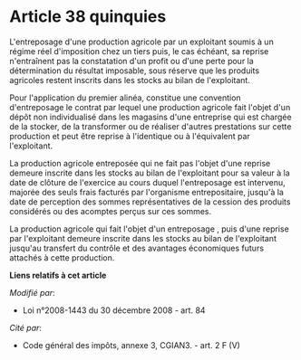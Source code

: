 # Article 38 quinquies

L'entreposage d'une production agricole par un exploitant soumis à un régime réel d'imposition chez un tiers puis, le cas
échéant, sa reprise n'entraînent pas la constatation d'un profit ou d'une perte pour la détermination du résultat imposable,
sous réserve que les produits agricoles restent inscrits dans les stocks au bilan de l'exploitant.

Pour l'application du premier alinéa, constitue une convention d'entreposage le contrat par lequel une production agricole
fait l'objet d'un dépôt non individualisé dans les magasins d'une entreprise qui est chargée de la stocker, de la transformer
ou de réaliser d'autres prestations sur cette production et peut être reprise à l'identique ou à l'équivalent par
l'exploitant.

La  production agricole entreposée qui ne fait pas l'objet d'une reprise demeure  inscrite dans les stocks au bilan de
l'exploitant pour sa valeur à la date de  clôture de l'exercice au cours duquel l'entreposage est intervenu, majorée des
seuls frais facturés par l'organisme entrepositaire, jusqu'à la date de  perception des sommes représentatives de la cession
des produits considérés ou  des acomptes perçus sur ces sommes. 

La production agricole qui fait l'objet d'un entreposage , puis d'une  reprise par l'exploitant demeure inscrite dans les
stocks au bilan de l'exploitant jusqu'au transfert du contrôle et des avantages économiques futurs attachés à cette
production.

**Liens relatifs à cet article**

_Modifié par_:

  - Loi n°2008-1443 du 30 décembre 2008 - art. 84

_Cité par_:

  - Code général des impôts, annexe 3, CGIAN3. - art. 2 F (V)
